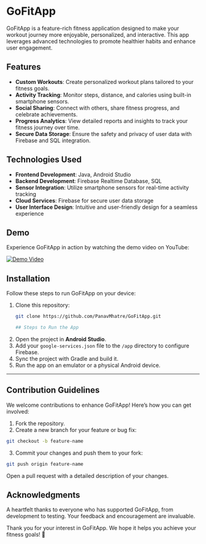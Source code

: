 # GoFitApp

GoFitApp is a feature-rich fitness application designed to make your workout journey more enjoyable, personalized, and interactive. This app leverages advanced technologies to promote healthier habits and enhance user engagement.

## Features

- **Custom Workouts**: Create personalized workout plans tailored to your fitness goals.
- **Activity Tracking**: Monitor steps, distance, and calories using built-in smartphone sensors.
- **Social Sharing**: Connect with others, share fitness progress, and celebrate achievements.
- **Progress Analytics**: View detailed reports and insights to track your fitness journey over time.
- **Secure Data Storage**: Ensure the safety and privacy of user data with Firebase and SQL integration.

## Technologies Used

- **Frontend Development**: Java, Android Studio
- **Backend Development**: Firebase Realtime Database, SQL
- **Sensor Integration**: Utilize smartphone sensors for real-time activity tracking
- **Cloud Services**: Firebase for secure user data storage
- **User Interface Design**: Intuitive and user-friendly design for a seamless experience

## Demo

Experience GoFitApp in action by watching the demo video on YouTube:

[![Demo Video](https://i9.ytimg.com/vi_webp/OHEIOwoaZks/mqdefault.webp?v=635d6f84&sqp=CPS90LwG&rs=AOn4CLDhgbJZdmBkrHHjTbmsVXiutnyN6Q)](https://youtu.be/OHEIOwoaZks)

## Installation

Follow these steps to run GoFitApp on your device:

1. Clone this repository:
   ```bash
   git clone https://github.com/PanavMhatre/GoFitApp.git

   ## Steps to Run the App

1. Open the project in **Android Studio**.
2. Add your `google-services.json` file to the `/app` directory to configure Firebase.
3. Sync the project with Gradle and build it.
4. Run the app on an emulator or a physical Android device.

---

## Contribution Guidelines

We welcome contributions to enhance GoFitApp! Here’s how you can get involved:

1. Fork the repository.
2. Create a new branch for your feature or bug fix:
```bash
git checkout -b feature-name
   ```
3. Commit your changes and push them to your fork:
  ```bash
  git push origin feature-name
  ```
Open a pull request with a detailed description of your changes.

## Acknowledgments
A heartfelt thanks to everyone who has supported GoFitApp, from development to testing. Your feedback and encouragement are invaluable.

Thank you for your interest in GoFitApp. We hope it helps you achieve your fitness goals! 🚀
